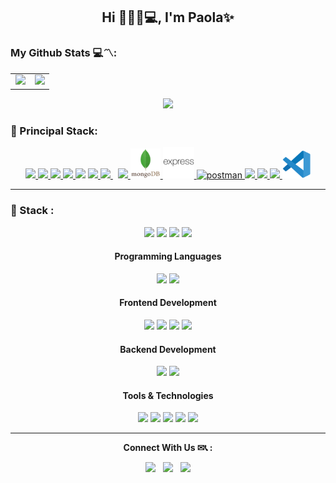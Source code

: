 <h2 align="center">Hi 👋👩‍💻💻, I'm Paola✨</h2>

### My Github Stats 💻〽:

   <div align=center>
  <table align=center >
  <tr align=center >
  <td width="48%"  align=center><img src="https://github-readme-stats.vercel.app/api?username=gpaolag&theme=radical&count_private=true" /></td>
  <td width="48%" align=center ><img  src="https://github-readme-stats.vercel.app/api/top-langs/?username=gpaolag&layout=compact&langs_count=8&theme=radical" /></td>
  
</table>
  <tr align=center>
  	<td  align=center ><img  src="https://github-readme-streak-stats.herokuapp.com?user=gpaolag&theme=radical&hide_border=true" /></td>
  </tr>
 </div>

  
###  🚀  Principal Stack:
  
<p align="center"> 
    <a href="https://developer.mozilla.org/en-US/docs/Web/JavaScript" target="_blank"> <img src="https://img.icons8.com/color/48/000000/javascript.png"/> </a> 
    <a href="https://www.w3.org/html/" target="_blank"> <img src="https://img.icons8.com/color/48/000000/html-5.png"/> </a> 
    <a href="https://www.w3schools.com/css/" target="_blank"> <img src="https://img.icons8.com/color/48/000000/css3.png"/> </a>
      <a href="https://reactjs.org/" target="_blank"> <img src="https://img.icons8.com/color/48/000000/react-native.png"/> </a>
    <a href="https://www.typescriptlang.org/" target="_blank"> <img src="https://img.icons8.com/color/48/000000/typescript.png"/></a>
    <a href="https://angular.io/" target="_blank"> <img src="https://img.icons8.com/color/48/000000/angularjs.png"/> </a>
      <a style="padding-right:8px;" href="https://nodejs.org" target="_blank"> <img src="https://img.icons8.com/color/48/000000/nodejs.png"/> </a> 
    <a href="https://firebase.google.com/" target="_blank"> <img src="https://img.icons8.com/color/48/000000/firebase.png"/> </a> 
      <a href="https://www.mongodb.com/" target="_blank"> <img src="https://raw.githubusercontent.com/devicons/devicon/master/icons/mongodb/mongodb-original-wordmark.svg" alt="mongodb" width="48" height="48"/> </a> 
        <a href="https://expressjs.com" target="_blank"> <img src="https://raw.githubusercontent.com/devicons/devicon/master/icons/express/express-original-wordmark.svg" alt="express" width="50" height="50"/> </a>
      <a href="https://postman.com" target="_blank"> <img src="https://www.vectorlogo.zone/logos/getpostman/getpostman-icon.svg" alt="postman" width="45" height="45"/> </a>   
    <a href="https://getbootstrap.com" target="_blank"> <img src="https://img.icons8.com/color/48/000000/bootstrap.png"/> </a> 
    <a href="https://www.figma.com/" target="_blank"> <img src="https://img.icons8.com/office/45/000000/figma.png"/> </a>
    <a href="https://git-scm.com/" target="_blank"> <img src="https://img.icons8.com/color/48/000000/git.png"/> </a>
       <a href="https://vscode.dev/" target="_blank"> <img src="https://github.com/devicons/devicon/blob/master/icons/vscode/vscode-original.svg" width="45" height="45"/></a>
</p>

  <hr style="color:#d3d3d3">
  
<h3>
  🚀 Stack :
</h3> 
<div align=center>
<p >
<img src="https://img.shields.io/badge/React-20232A?style=for-the-badge&logo=react&logoColor=61DAFB">
<img src="https://img.shields.io/badge/Angular-DD0031?style=for-the-badge&logo=angular&logoColor=white">
<img src="https://img.shields.io/badge/MongoDB-white?style=for-the-badge&logo=mongodb&logoColor=4EA94B">
<img src="https://img.shields.io/badge/Node.js-339933?style=for-the-badge&logo=nodedotjs&logoColor=white">
</p>
  
<h4>Programming Languages</h4>
<p>
  <img src="https://img.shields.io/badge/JavaScript-F7DF1E?style=for-the-badge&logo=javascript&logoColor=black">
   <img src="https://img.shields.io/endpoint?color=python&label=python&logo=python&logoColor=python&style=for-the-badge&url=python">

</p>
<h4>Frontend Development</h4>
<p>
  <img src="https://img.shields.io/badge/HTML5-E34F26?style=for-the-badge&logo=html5&logoColor=white">
  <img src="https://img.shields.io/badge/CSS3-1572B6?style=for-the-badge&logo=css3&logoColor=white">
  <img src="https://img.shields.io/badge/React-20232A?style=for-the-badge&logo=react&logoColor=61DAFB">
  <img src="https://img.shields.io/badge/Angular-DD0031?style=for-the-badge&logo=angular&logoColor=white">
</p>
<h4>Backend Development</h4>
<p>
  <img src="https://img.shields.io/badge/Node.js-339933?style=for-the-badge&logo=nodedotjs&logoColor=white">
  <img src="https://img.shields.io/badge/Express.js-000000?style=for-the-badge&logo=express&logoColor=white">
</p>
<h4>Tools & Technologies</h4>
<p>
  <img src="https://img.shields.io/badge/Git-F05032?style=for-the-badge&logo=git&logoColor=white">
  <img src="https://img.shields.io/badge/GitHub-100000?style=for-the-badge&logo=github&logoColor=white">
  <img src="https://img.shields.io/badge/Notion-000000?style=for-the-badge&logo=notion&logoColor=white">
  <img src="https://img.shields.io/badge/Postman-FF6C37?style=for-the-badge&logo=Postman&logoColor=white">
  <img src="https://img.shields.io/badge/Heroku-430098?style=for-the-badge&logo=heroku&logoColor=white">
</p>

</div>
<hr style="color:#d3d3d3">
<p align="center"><strong>Connect With Us ✉📞 :</strong></p>
<div align="center" align=center> 
<a href="mailto:glenypaola.7@email.com"><img src="https://img.icons8.com/fluency/48/000000/gmail.png"/></a>
&nbsp;
    <a href="https://www.linkedin.com/in/gpaolagamarra/"><img src="https://img.icons8.com/fluency/48/000000/linkedin.png"/></a>
&nbsp;
    <a href="https://github.com/gpaolag?tab=repositories"><img src="https://img.icons8.com/fluency/48/000000/github.png"/></a>
  
  <div>
